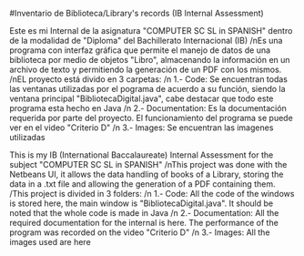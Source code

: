 #Inventario de Biblioteca/Library's records (IB Internal Assessment)

Este es mi Internal de la asignatura "COMPUTER SC SL in SPANISH" dentro de la modalidad de "Diploma" del Bachillerato Internacional (IB)
/nEs una programa con interfaz gráfica que permite el manejo de datos de una biblioteca por medio de objetos "Libro", almacenando la información en un archivo de texto y permitiendo la generación de un PDF con los mismos.
/nEL proyecto está divido en 3 carpetas:
/n  1.- Code: Se encuentran todas las ventanas utilizadas por el pograma de acuerdo a su función, siendo la ventana principal "BibliotecaDigital.java", cabe destacar que todo este programa esta hecho en Java 
/n  2.- Documentation: Es la documentación requerida por parte del proyecto. El funcionamiento del programa se puede ver en el video "Criterio D"
/n  3.- Images: Se encuentran las imagenes utilizadas
  
  
This is my IB (International Baccalaureate) Internal Assessment for the subject "COMPUTER SC SL in SPANISH" 
/nThis project was done with the Netbeans UI, it allows the data handling of books of a Library, storing the data in a .txt file and allowing the generation of a PDF containing them.
/This project is divided in 3 folders:
/n  1.- Code: All the code of the windows is stored here, the main window is "BibliotecaDigital.java". It should be noted that the whole code is made in Java
/n  2.- Documentation: All the required documentation for the internal is here. The performance of the program was recorded on the video "Criterio D"
/n  3.- Images: All the images used are here
